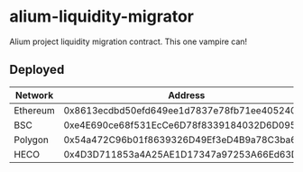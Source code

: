 # alium-liquidity-migrator

Alium project liquidity migration contract. This one vampire can!

## Deployed

Network | Address
------------ | -------------
Ethereum | 0x8613ecdbd50efd649ee1d7837e78fb71ee405240
BSC | 0xe4E690ce68f531EcCe6D78f8339184032D6D0957
Polygon | 0x54a472C96b01f8639326D49Ef3eD4B9a78C3ba63
HECO | 0x4D3D711853a4A25AE1D17347a97253A66Ed63D18
